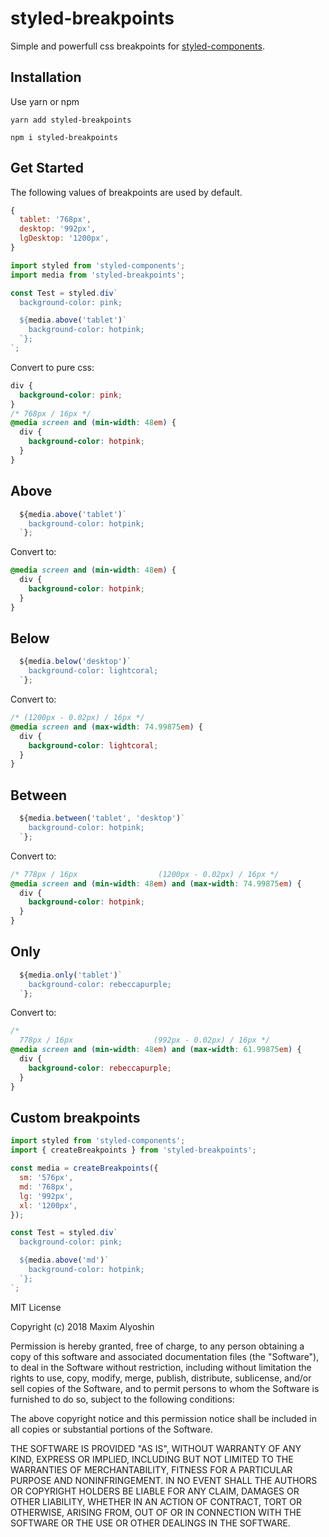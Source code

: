 # styled-breakpoints

Simple and powerfull css breakpoints for [styled-components](https://github.com/styled-components/styled-components).

## Installation

Use yarn or npm

```
yarn add styled-breakpoints
```

```
npm i styled-breakpoints
```

## Get Started

The following values of breakpoints are used by default.

```js
{
  tablet: '768px',
  desktop: '992px',
  lgDesktop: '1200px',
}
```

```js
import styled from 'styled-components';
import media from 'styled-breakpoints';

const Test = styled.div`
  background-color: pink;

  ${media.above('tablet')`
    background-color: hotpink;
  `};
`;
```

Convert to pure css:

```css
div {
  background-color: pink;
}
/* 768px / 16px */
@media screen and (min-width: 48em) {
  div {
    background-color: hotpink;
  }
}
```

## Above

```js
  ${media.above('tablet')`
    background-color: hotpink;
  `};
```

Convert to:

```css
@media screen and (min-width: 48em) {
  div {
    background-color: hotpink;
  }
}
```

## Below

```js
  ${media.below('desktop')`
    background-color: lightcoral;
  `};
```

Convert to:

```css
/* (1200px - 0.02px) / 16px */
@media screen and (max-width: 74.99875em) {
  div {
    background-color: lightcoral;
  }
}
```

## Between

```js
  ${media.between('tablet', 'desktop')`
    background-color: hotpink;
  `};
```

Convert to:

```css
/* 778px / 16px                  (1200px - 0.02px) / 16px */
@media screen and (min-width: 48em) and (max-width: 74.99875em) {
  div {
    background-color: hotpink;
  }
}
```

## Only

```js
  ${media.only('tablet')`
    background-color: rebeccapurple;
  `};
```

Convert to:

```css
/*
  778px / 16px                  (992px - 0.02px) / 16px */
@media screen and (min-width: 48em) and (max-width: 61.99875em) {
  div {
    background-color: rebeccapurple;
  }
}
```

## Custom breakpoints

```js
import styled from 'styled-components';
import { createBreakpoints } from 'styled-breakpoints';

const media = createBreakpoints({
  sm: '576px',
  md: '768px',
  lg: '992px',
  xl: '1200px',
});

const Test = styled.div`
  background-color: pink;

  ${media.above('md')`
    background-color: hotpink;
  `};
`;
```

MIT License

Copyright (c) 2018 Maxim Alyoshin

Permission is hereby granted, free of charge, to any person obtaining a copy
of this software and associated documentation files (the "Software"), to deal
in the Software without restriction, including without limitation the rights
to use, copy, modify, merge, publish, distribute, sublicense, and/or sell
copies of the Software, and to permit persons to whom the Software is
furnished to do so, subject to the following conditions:

The above copyright notice and this permission notice shall be included in all
copies or substantial portions of the Software.

THE SOFTWARE IS PROVIDED "AS IS", WITHOUT WARRANTY OF ANY KIND, EXPRESS OR
IMPLIED, INCLUDING BUT NOT LIMITED TO THE WARRANTIES OF MERCHANTABILITY,
FITNESS FOR A PARTICULAR PURPOSE AND NONINFRINGEMENT. IN NO EVENT SHALL THE
AUTHORS OR COPYRIGHT HOLDERS BE LIABLE FOR ANY CLAIM, DAMAGES OR OTHER
LIABILITY, WHETHER IN AN ACTION OF CONTRACT, TORT OR OTHERWISE, ARISING FROM,
OUT OF OR IN CONNECTION WITH THE SOFTWARE OR THE USE OR OTHER DEALINGS IN THE
SOFTWARE.
